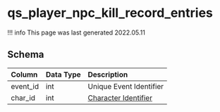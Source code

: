 # qs_player_npc_kill_record_entries

!!! info
	This page was last generated 2022.05.11

## Schema

| Column | Data Type | Description |
| :--- | :--- | :--- |
| event_id | int | Unique Event Identifier |
| char_id | int | [Character Identifier](../../schema/characters/character_data.md) |

